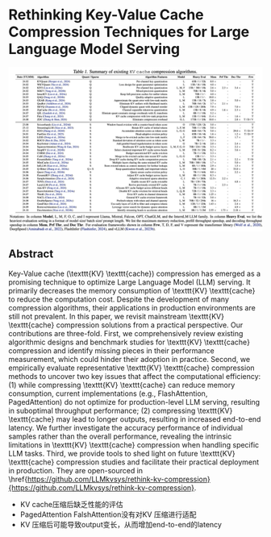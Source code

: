 # Rethinking Key-Value Cache Compression Techniques for Large Language Model Serving

![](tab1.png)

## Abstract

Key-Value cache (\texttt{KV} \texttt{cache}) compression has emerged as a
promising technique to optimize Large Language Model (LLM) serving. It
primarily decreases the memory consumption of \texttt{KV} \texttt{cache} to
reduce the computation cost. Despite the development of many compression
algorithms, their applications in production environments are still not
prevalent. In this paper, we revisit mainstream \texttt{KV} \texttt{cache}
compression solutions from a practical perspective. Our contributions are
three-fold. First, we comprehensively review existing algorithmic designs and
benchmark studies for \texttt{KV} \texttt{cache} compression and identify
missing pieces in their performance measurement, which could hinder their
adoption in practice. Second, we empirically evaluate representative
\texttt{KV} \texttt{cache} compression methods to uncover two key issues that
affect the computational efficiency: (1) while compressing \texttt{KV}
\texttt{cache} can reduce memory consumption, current implementations (e.g.,
FlashAttention, PagedAttention) do not optimize for production-level LLM
serving, resulting in suboptimal throughput performance; (2) compressing
\texttt{KV} \texttt{cache} may lead to longer outputs, resulting in increased
end-to-end latency. We further investigate the accuracy performance of
individual samples rather than the overall performance, revealing the intrinsic
limitations in \texttt{KV} \texttt{cache} compression when handling specific
LLM tasks. Third, we provide tools to shed light on future \texttt{KV}
\texttt{cache} compression studies and facilitate their practical deployment in
production. They are open-sourced in
\href{https://github.com/LLMkvsys/rethink-kv-compression}{https://github.com/LLMkvsys/rethink-kv-compression}.

- KV cache压缩后缺乏性能的评估
- PagedAttention FalshAttention没有对KV 压缩进行适配
- KV 压缩后可能导致output变长，从而增加end-to-end的latency